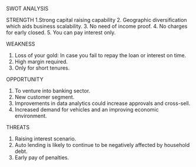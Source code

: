   
  SWOT ANALYSIS

STRENGTH
1.Strong capital raising capability
2. Geographic diversification which aids business scalability.
3. No need of income proof.
4. No charges for early closed.
5. You can pay interest only.

WEAKNESS
1. Loss of your gold: In case you fail to repay the loan or interest on time.
2. High margin required.
3. Only for short tenures.

OPPORTUNITY
1. To venture into banking sector.
2. New customer segment.
3. Improvements in data analytics could increase approvals and cross-sell.
4. Increased demand for vehicles and an improving economic environment.	

THREATS
1. Raising interest scenario.
2. Auto lending is likely to continue to be negatively affected by household debt.
3. Early pay of penalties.

